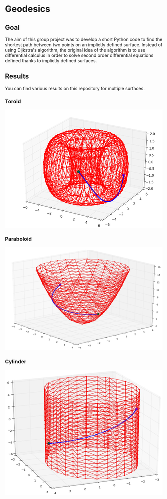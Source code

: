 # Geodesics

## Goal

The aim of this group project was to develop a short Python code to find the shortest path between two points on an implictly defined surface.
Instead of using Dijkstra's algorithm, the original idea of the algorithm is to use differential calculus in order to solve second order differential equations defined thanks to implictly defined surfaces.

## Results

You can find various results on this repository for multiple surfaces.

### Toroid
![alt text](https://github.com/TheoGreg/Geodesics/blob/master/ResultsPictures/Tore_1.png?raw=true)

### Paraboloid
![alt text](https://github.com/TheoGreg/Geodesics/blob/master/ResultsPictures/Paraboloid_2.jpg?raw=true)

### Cylinder
![alt text](https://github.com/TheoGreg/Geodesics/blob/master/ResultsPictures/Cylinder.jpg?raw=true)
